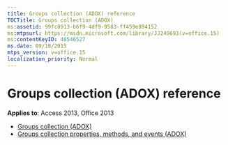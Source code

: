```yaml
---
title: Groups collection (ADOX) reference
TOCTitle: Groups collection (ADOX)
ms:assetid: 99fc8913-b6f9-4df9-9583-ff459e894152
ms:mtpsurl: https://msdn.microsoft.com/library/JJ249693(v=office.15)
ms:contentKeyID: 48546527
ms.date: 09/18/2015
mtps_version: v=office.15
localization_priority: Normal
---
```


# Groups collection (ADOX) reference

**Applies to**: Access 2013, Office 2013

- [Groups collection (ADOX)](groups-collection-adox.md)
- [Groups collection properties, methods, and events (ADOX)](groups-collection-properties-methods-and-events-adox.md)

